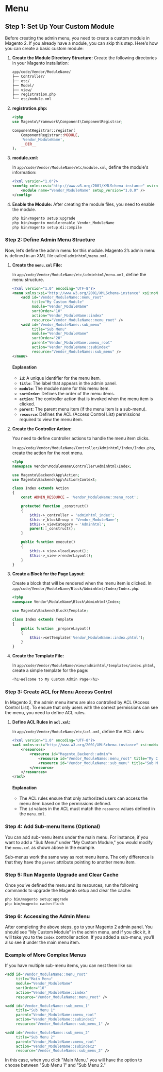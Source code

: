 # Menu

## Step 1: Set Up Your Custom Module

Before creating the admin menu, you need to create a custom module in Magento 2. If you already have a module, you can skip this step. Here's how you can create a basic custom module:

1. **Create the Module Directory Structure:**
   Create the following directories in your Magento installation:

   ```bash
   app/code/Vendor/ModuleName/
   ├── Controller/
   ├── etc/
   ├── Model/
   ├── view/
   ├── registration.php
   └── etc/module.xml
   ```

2. **registration.php:**

   ```php
   <?php
   use Magento\Framework\Component\ComponentRegistrar;

   ComponentRegistrar::register(
       ComponentRegistrar::MODULE,
       'Vendor_ModuleName',
       __DIR__
   );
   ```

3. **module.xml:**

   In `app/code/Vendor/ModuleName/etc/module.xml`, define the module's information:

   ```xml
   <?xml version="1.0"?>
   <config xmlns:xsi="http://www.w3.org/2001/XMLSchema-instance" xsi:noNamespaceSchemaLocation="urn:magento:framework:Module/etc/module.xsd">
       <module name="Vendor_ModuleName" setup_version="1.0.0" />
   </config>
   ```

4. **Enable the Module:**
   After creating the module files, you need to enable the module.

   ```bash
   php bin/magento setup:upgrade
   php bin/magento module:enable Vendor_ModuleName
   php bin/magento setup:di:compile
   ```

### Step 2: Define Admin Menu Structure

Now, let’s define the admin menu for this module. Magento 2’s admin menu is defined in an XML file called `adminhtml/menu.xml`.

1. **Create the `menu.xml` File:**

   In `app/code/Vendor/ModuleName/etc/adminhtml/menu.xml`, define the menu structure.

   ```xml
   <?xml version="1.0" encoding="UTF-8"?>
   <menu xmlns:xsi="http://www.w3.org/2001/XMLSchema-instance" xsi:noNamespaceSchemaLocation="urn:magento:framework:Menu/etc/menu.xsd">
       <add id="Vendor_ModuleName::menu_root"
            title="My Custom Module"
            module="Vendor_ModuleName"
            sortOrder="10"
            action="Vendor_ModuleName::index"
            resource="Vendor_ModuleName::menu_root" />
       <add id="Vendor_ModuleName::sub_menu"
            title="Sub Menu"
            module="Vendor_ModuleName"
            sortOrder="20"
            parent="Vendor_ModuleName::menu_root"
            action="Vendor_ModuleName::subindex"
            resource="Vendor_ModuleName::sub_menu" />
   </menu>
   ```

   #### Explanation

   - **`id`**: A unique identifier for the menu item.
   - **`title`**: The label that appears in the admin panel.
   - **`module`**: The module name for this menu item.
   - **`sortOrder`**: Defines the order of the menu items.
   - **`action`**: The controller action that is invoked when the menu item is clicked.
   - **`parent`**: The parent menu item (if the menu item is a sub-menu).
   - **`resource`**: Defines the ACL (Access Control List) permissions required to view the menu item.

2. **Create the Controller Action:**

   You need to define controller actions to handle the menu item clicks.

   In `app/code/Vendor/ModuleName/Controller/Adminhtml/Index/Index.php`, create the action for the root menu.

   ```php
   <?php
   namespace Vendor\ModuleName\Controller\Adminhtml\Index;

   use Magento\Backend\App\Action;
   use Magento\Backend\App\Action\Context;

   class Index extends Action
   {
       const ADMIN_RESOURCE = 'Vendor_ModuleName::menu_root';

       protected function _construct()
       {
           $this->_controller = 'adminhtml_index';
           $this->_blockGroup = 'Vendor_ModuleName';
           $this->_viewCategory = 'Adminhtml';
           parent::_construct();
       }

       public function execute()
       {
           $this->_view->loadLayout();
           $this->_view->renderLayout();
       }
   }
   ```

3. **Create a Block for the Page Layout:**

   Create a block that will be rendered when the menu item is clicked. In `app/code/Vendor/ModuleName/Block/Adminhtml/Index/Index.php`:

   ```php
   <?php
   namespace Vendor\ModuleName\Block\Adminhtml\Index;

   use Magento\Backend\Block\Template;

   class Index extends Template
   {
       public function _prepareLayout()
       {
           $this->setTemplate('Vendor_ModuleName::index.phtml');
       }
   }
   ```

4. **Create the Template File:**

   In `app/code/Vendor/ModuleName/view/adminhtml/templates/index.phtml`, create a simple template for the page:

   ```php
   <h1>Welcome to My Custom Admin Page</h1>
   ```

### Step 3: Create ACL for Menu Access Control

In Magento 2, the admin menu items are also controlled by ACL (Access Control List). To ensure that only users with the correct permissions can see the menu, you need to define ACL rules.

1. **Define ACL Rules in `acl.xml`:**

   In `app/code/Vendor/ModuleName/etc/acl.xml`, define the ACL rules:

   ```xml
   <?xml version="1.0" encoding="UTF-8"?>
   <acl xmlns:xsi="http://www.w3.org/2001/XMLSchema-instance" xsi:noNamespaceSchemaLocation="urn:magento:framework:Acl/etc/acl.xsd">
       <resources>
           <resource id="Magento_Backend::admin">
               <resource id="Vendor_ModuleName::menu_root" title="My Custom Module" />
               <resource id="Vendor_ModuleName::sub_menu" title="Sub Menu" />
           </resource>
       </resources>
   </acl>
   ```

   #### Explanation

   - The ACL rules ensure that only authorized users can access the menu item based on the permissions defined.
   - The `id` values in the ACL must match the `resource` values defined in the `menu.xml`.

### Step 4: Add Sub-menu Items (Optional)

You can add sub-menu items under the main menu. For instance, if you want to add a "Sub Menu" under "My Custom Module," you would modify the `menu.xml` as shown above in the example.

Sub-menus work the same way as root menu items. The only difference is that they have the `parent` attribute pointing to another menu item.

### Step 5: Run Magento Upgrade and Clear Cache

Once you’ve defined the menu and its resources, run the following commands to upgrade the Magento setup and clear the cache:

```bash
php bin/magento setup:upgrade
php bin/magento cache:flush
```

### Step 6: Accessing the Admin Menu

After completing the above steps, go to your Magento 2 admin panel. You should see "My Custom Module" in the admin menu, and if you click it, it will take you to the `Index` controller action. If you added a sub-menu, you’ll also see it under the main menu item.

### Example of More Complex Menus

If you have multiple sub-menu items, you can nest them like so:

```xml
<add id="Vendor_ModuleName::menu_root"
     title="Main Menu"
     module="Vendor_ModuleName"
     sortOrder="10"
     action="Vendor_ModuleName::index"
     resource="Vendor_ModuleName::menu_root" />

<add id="Vendor_ModuleName::sub_menu_1"
     title="Sub Menu 1"
     parent="Vendor_ModuleName::menu_root"
     action="Vendor_ModuleName::subindex1"
     resource="Vendor_ModuleName::sub_menu_1" />

<add id="Vendor_ModuleName::sub_menu_2"
     title="Sub Menu 2"
     parent="Vendor_ModuleName::menu_root"
     action="Vendor_ModuleName::subindex2"
     resource="Vendor_ModuleName::sub_menu_2" />
```

In this case, when you click "Main Menu," you will have the option to choose between "Sub Menu 1" and "Sub Menu 2."

